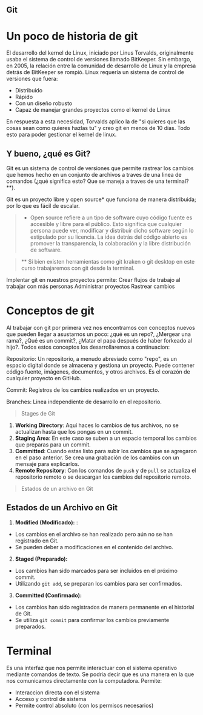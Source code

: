 ## Git 

# Un poco de historia de git 

El desarrollo del kernel de Linux, iniciado por Linus Torvalds, originalmente usaba el sistema de control de versiones llamado BitKeeper. 
Sin embargo, en 2005, la relación entre la comunidad de desarrollo de Linux y la empresa detrás de BitKeeper se rompió. Linux requería un sistema de control de versiones que fuera:

- Distribuido
- Rápido
- Con un diseño robusto
- Capaz de manejar grandes proyectos como el kernel de Linux

En respuesta a esta necesidad, Torvalds aplico la de "si quieres que las cosas sean como quieres hazlas tu" y creo git en menos de 10 dias. 
Todo esto para poder gestionar el kernel de linux. 

## Y bueno, ¿qué es Git? 
Git es un sistema de control de versiones que permite rastrear los cambios que hemos hecho 
en un conjunto de archivos a traves de una linea de comandos (¿qué significa esto? Que se maneja a traves de una terminal? \**\).

Git es un proyecto libre y open source* que funciona de manera distribuida; por lo que es fácil de escalar.  

> * Open source refiere a un tipo de software cuyo código fuente es accesible y libre para el público. Esto significa que cualquier persona puede ver, modificar y distribuir dicho software según lo estipulado por su licencia. 
La idea detrás del código abierto es promover la transparencia, la colaboración y la libre distribución de software.

> ** Si bien existen herramientas como git kraken o git desktop en este curso trabajaremos con git desde la terminal. 

Implentar git en nuestros proyectos permite: 
Crear flujos de trabajo al trabajar con más personas
Administrar proyectos
Rastrear cambios


# Conceptos de git
Al trabajar con git por primera vez nos encontramos con conceptos nuevos que pueden llegar a asustarnos un poco:  ¿qué es un repo?, ¿Mergear una rama?, ¿Qué es un commit?, ¿Matar el papa después de haber forkeado al hijo?. Todos estos conceptos los desarrollaremos a continuacion: 

Repositorio: Un repositorio, a menudo abreviado como "repo", es un espacio digital donde se almacena y gestiona un proyecto. Puede contener código fuente, imágenes, documentos, y otros archivos. Es el corazón de cualquier proyecto en GitHub.


Commit: Registros de los cambios realizados en un proyecto. 


Branches: Linea independiente de desarrollo en el repositorio. 

>Stages de Git
1. **Working Directory**: Aquí haces lo cambios de tus archivos, no se actualizan hasta que los pongas en un commit.
2. **Staging Area**: En este caso se suben a un espacio temporal los cambios que preparas para un commit.
3. **Committed**: Cuando estas listo para subir los cambios que se agregaron  en el paso anterior. Se crea una grabación de los cambios con un mensaje para explicarlos.
4. **Remote Repository**: Con los comandos de `push` y de `pull` se actualiza el repositorio remoto o se descargan los cambios del repositorio remoto.

>Estados de un archivo en Git
## Estados de un Archivo en Git

1. **Modified (Modificado):** :
  - Los cambios en el archivo se han realizado pero aún no se han registrado en Git.
  - Se pueden deber a modificaciones en el contenido del archivo.

2. **Staged (Preparado):**
  - Los cambios han sido marcados para ser incluidos en el próximo commit.
  - Utilizando `git add`, se preparan los cambios para ser confirmados.

3. **Committed (Confirmado):**
  - Los cambios han sido registrados de manera permanente en el historial de Git.
  - Se utiliza `git commit` para confirmar los cambios previamente preparados.

# Terminal

Es una interfaz que nos permite interactuar con el sistema operativo mediante comandos de texto. Se podria decir que es una manera en la que nos comunicamos directamente con la computadora.
Permite: 
- Interaccion directa con el sistema
- Acceso y control de sistema
- Permite control absoluto (con los permisos necesarios) 







